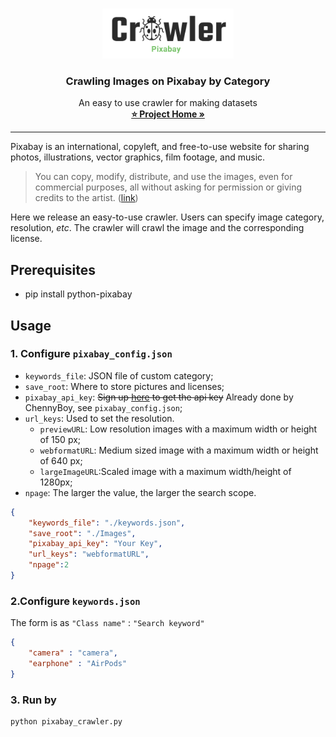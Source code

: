 <!-- PROJECT LOGO -->
<br />
<p align="center">
  <a href="http://zhaozhang.net/data.html">
    <img src="img/logo.png" alt="Logo" width="210" height="80">
  </a>

  <h3 align="center">Crawling Images on Pixabay by Category</h3>

  <p align="center">
    An easy to use crawler for making datasets
    <br />
    <a href="http://zhaozhang.net/data.html"><strong>⭐ Project Home »</strong></a>
    <br />
  </p>
</p>


***
Pixabay is an international, copyleft, and free-to-use website for sharing photos, illustrations, vector graphics, film footage, and music.
> You can copy, modify, distribute, and use the images, even for commercial purposes, all without asking for permission or giving credits to the artist. ([link](https://pixabay.com/zh/service/license/))

Here we release an easy-to-use crawler. Users can specify image category, resolution, *etc*. The crawler will crawl the image and the corresponding license.

## Prerequisites
* pip install python-pixabay

## Usage
### 1. Configure `pixabay_config.json`
* `keywords_file`: JSON file of custom category;
* `save_root`: Where to store pictures and licenses;
* `pixabay_api_key`: ~~Sign up [here](https://pixabay.com/accounts/register/) to get the api key~~ Already done by ChennyBoy, see `pixabay_config.json`;
* `url_keys`: Used to set the resolution.
  * `previewURL`: Low resolution images with a maximum width or height of 150 px;
  * `webformatURL`: Medium sized image with a maximum width or height of 640 px;
  * `largeImageURL`:Scaled image with a maximum width/height of 1280px;
* `npage`: The larger the value, the larger the search scope.
```json
{
    "keywords_file": "./keywords.json",
    "save_root": "./Images",
    "pixabay_api_key": "Your Key",
    "url_keys": "webformatURL",
    "npage":2
}
```

### 2.Configure `keywords.json`
The form is as
`"Class name"` : `"Search keyword"`
```json
{
    "camera" : "camera",
    "earphone" : "AirPods"
}
```

### 3. Run by
```shell
python pixabay_crawler.py
```
